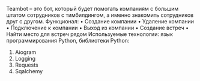 Teambot – это бот, который будет помогать компаниям с большим штатом сотрудников с тимбилдингом, а именно знакомить сотрудников друг с другом.
Функционал:
•	Создание компании
•	Удаление компании
•	Подключение к компании
•	Выход из компании
•	Создание встреч
•	Найти место для встреч рядом
Используемые технологии: язык программирования Python, библиотеки Python: 
1.	Aiogram 
2.	Logging
3.	Requests
4.	Sqalchemy
